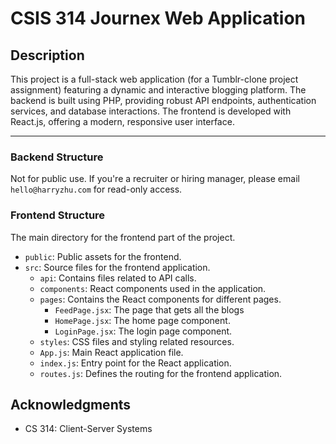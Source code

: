 # CSIS 314 Journex Web Application

## Description

This project is a full-stack web application (for a Tumblr-clone project assignment) featuring a dynamic and interactive blogging platform. The backend is built using PHP, providing robust API endpoints, authentication services, and database interactions. The frontend is developed with React.js, offering a modern, responsive user interface.

---
### Backend Structure

Not for public use. If you're a recruiter or hiring manager, please email `hello@harryzhu.com` for read-only access.

### Frontend Structure

The main directory for the frontend part of the project.
- `public`: Public assets for the frontend.
- `src`: Source files for the frontend application.
  - `api`: Contains files related to API calls.
  - `components`: React components used in the application.
  - `pages`: Contains the React components for different pages.
    - `FeedPage.jsx`: The page that gets all the blogs
    - `HomePage.jsx`: The home page component.
    - `LoginPage.jsx`: The login page component.
  - `styles`: CSS files and styling related resources.
  - `App.js`: Main React application file.
  - `index.js`: Entry point for the React application.
  - `routes.js`: Defines the routing for the frontend application.

## Acknowledgments

* CS 314: Client-Server Systems

